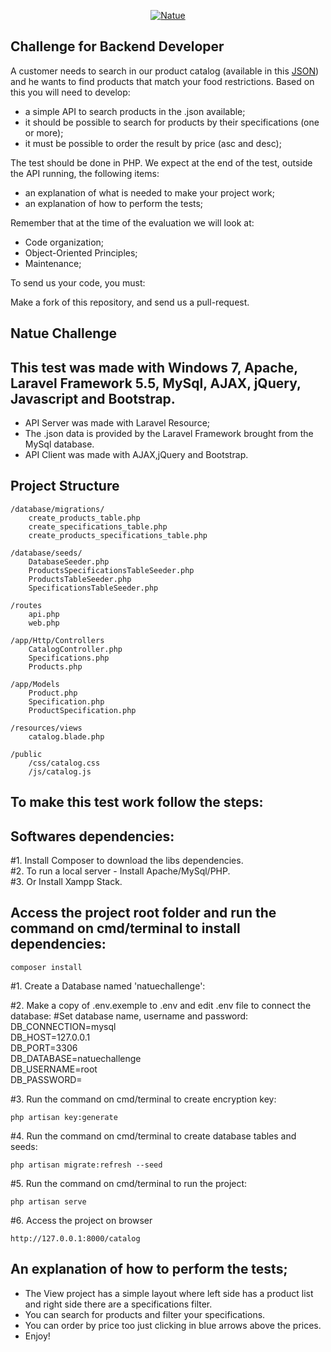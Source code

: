<p align="center">
  <a href="https://www.natue.com.br">
      <img src="https://static.natue.com.br/images/icons/footer-logo.png" alt="Natue"/>
  </a>
</p>

## Challenge for Backend Developer

A customer needs to search in our product catalog (available in this <a href="https://github.com/natuelabs/challenge/blob/master/products.json">JSON</a>) and he wants to find products that match your food restrictions.
Based on this you will need to develop:

- a simple API to search products in the .json available;
- it should be possible to search for products by their specifications (one or more);
- it must be possible to order the result by price (asc and desc);

The test should be done in PHP. We expect at the end of the test, outside the API running, the following items:
- an explanation of what is needed to make your project work;
- an explanation of how to perform the tests;

Remember that at the time of the evaluation we will look at:
- Code organization;
- Object-Oriented Principles;
- Maintenance;

To send us your code, you must:

Make a fork of this repository, and send us a pull-request.

## Natue Challenge
## This test was made with Windows 7, Apache, Laravel Framework 5.5, MySql, AJAX, jQuery, Javascript and Bootstrap.
- API Server was made with Laravel Resource;
- The .json data is provided by the Laravel Framework brought from the MySql database.
- API Client was made with AJAX,jQuery and Bootstrap.

## Project Structure
    /database/migrations/
        create_products_table.php
        create_specifications_table.php
        create_products_specifications_table.php

    /database/seeds/
        DatabaseSeeder.php
        ProductsSpecificationsTableSeeder.php
        ProductsTableSeeder.php
        SpecificationsTableSeeder.php

    /routes
        api.php
        web.php

    /app/Http/Controllers
        CatalogController.php
        Specifications.php
        Products.php

    /app/Models
        Product.php
        Specification.php
        ProductSpecification.php
    
    /resources/views
        catalog.blade.php

    /public
        /css/catalog.css
        /js/catalog.js

## To make this test work follow the steps:

## Softwares dependencies:
#1. Install Composer to download the libs dependencies.    
#2. To run a local server - Install Apache/MySql/PHP.    
#3. Or Install Xampp Stack.    

## Access the project root folder and run the command on cmd/terminal to install dependencies:
    composer install

#1. Create a Database named 'natuechallenge':

#2. Make a copy of .env.exemple to .env and edit .env file to connect the database:
#Set database name, username and password:
        DB_CONNECTION=mysql    
        DB_HOST=127.0.0.1    
        DB_PORT=3306        
        DB_DATABASE=natuechallenge    
        DB_USERNAME=root    
        DB_PASSWORD=    

#3. Run the command on cmd/terminal to create encryption key:

    php artisan key:generate

#4. Run the command on cmd/terminal to create database tables and seeds:

    php artisan migrate:refresh --seed

#5. Run the command on cmd/terminal to run the project:

    php artisan serve

#6. Access the project on browser 

    http://127.0.0.1:8000/catalog

## An explanation of how to perform the tests;
- The View project has a simple layout where left side has a product list and right side there are a specifications filter.
- You can search for products and filter your specifications.
- You can order by price too just clicking in blue arrows above the prices.
- Enjoy!
